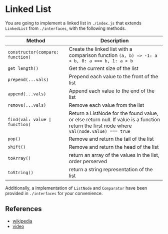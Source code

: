 # Linked List

You are going to implement a linked list in `./index.js` that extends `LinkedList` from `./interfaces`, with the following methods.

| Method | Description |
| --- | --- |
| `constructor(compare: function)` | Create the linked list with a comparison function `(a, b) => -1: a < b, 0: a === b, 1: a > b` |
| `get length()` | Get the current size of the list |
| `prepend(...vals)` | Prepend each value to the front of the list |
| `append(...vals)` | Append each value to the end of the list |
| `remove(...vals)` | Remove each value from the list |
| `find(val: value \| function)` | Return a ListNode for the found value, or else return null. If value is a function return the first node where `val(node.value) === true` |
| `pop()` | Remove and return the tail of the list |
| `shift()` | Remove and return the head of the list |
| `toArray()` | return an array of the values in the list, order perserved |
| `toString()` | return a string representation of the list |

Additionally, a implementation of `ListNode` and `Comparator` have been provided in `./interfaces` for your convenience.

## References

- [wikipedia](https://en.wikipedia.org/wiki/Linked_list)
- [video](https://www.youtube.com/watch?v=njTh_OwMljA&index=2&t=1s&list=PLLXdhg_r2hKA7DPDsunoDZ-Z769jWn4R8)
